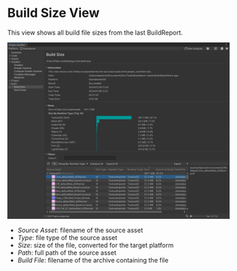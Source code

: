 <a name="Build Size"></a>
# Build Size View
This view shows all build file sizes from the last BuildReport.

<img src="images/build-size.png">

* *Source Asset*: filename of the source asset
* *Type*: file type of the source asset
* *Size*: size of the file, converted for the target platform
* *Path*: full path of the source asset
* *Build File*: filename of the archive containing the file
